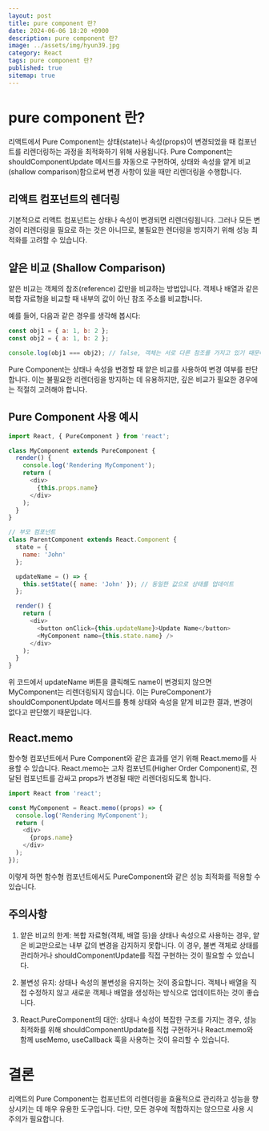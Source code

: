 ```yaml
---
layout: post
title: pure component 란?
date: 2024-06-06 18:20 +0900
description: pure component 란?
image: ../assets/img/hyun39.jpg
category: React
tags: pure component 란?
published: true
sitemap: true
---
```


# pure component 란?
리액트에서 Pure Component는 상태(state)나 속성(props)이 변경되었을 때 컴포넌트를 리렌더링하는 과정을 최적화하기 위해 사용됩니다. Pure Component는 shouldComponentUpdate 메서드를 자동으로 구현하여, 상태와 속성을 얕게 비교(shallow comparison)함으로써 변경 사항이 있을 때만 리렌더링을 수행합니다.

## 리액트 컴포넌트의 렌더링
기본적으로 리액트 컴포넌트는 상태나 속성이 변경되면 리렌더링됩니다. 그러나 모든 변경이 리렌더링을 필요로 하는 것은 아니므로, 불필요한 렌더링을 방지하기 위해 성능 최적화를 고려할 수 있습니다.

## 얕은 비교 (Shallow Comparison)
얕은 비교는 객체의 참조(reference) 값만을 비교하는 방법입니다. 객체나 배열과 같은 복합 자료형을 비교할 때 내부의 값이 아닌 참조 주소를 비교합니다.

예를 들어, 다음과 같은 경우를 생각해 봅시다:

````javascript
const obj1 = { a: 1, b: 2 };
const obj2 = { a: 1, b: 2 };

console.log(obj1 === obj2); // false, 객체는 서로 다른 참조를 가지고 있기 때문에
````
Pure Component는 상태나 속성을 변경할 때 얕은 비교를 사용하여 변경 여부를 판단합니다. 이는 불필요한 리렌더링을 방지하는 데 유용하지만, 깊은 비교가 필요한 경우에는 적절히 고려해야 합니다.

## Pure Component 사용 예시

````javascript
import React, { PureComponent } from 'react';

class MyComponent extends PureComponent {
  render() {
    console.log('Rendering MyComponent');
    return (
      <div>
        {this.props.name}
      </div>
    );
  }
}

// 부모 컴포넌트
class ParentComponent extends React.Component {
  state = {
    name: 'John'
  };

  updateName = () => {
    this.setState({ name: 'John' }); // 동일한 값으로 상태를 업데이트
  };

  render() {
    return (
      <div>
        <button onClick={this.updateName}>Update Name</button>
        <MyComponent name={this.state.name} />
      </div>
    );
  }
}
````

위 코드에서 updateName 버튼을 클릭해도 name이 변경되지 않으면 MyComponent는 리렌더링되지 않습니다. 이는 PureComponent가 shouldComponentUpdate 메서드를 통해 상태와 속성을 얕게 비교한 결과, 변경이 없다고 판단했기 때문입니다.

## React.memo
함수형 컴포넌트에서 Pure Component와 같은 효과를 얻기 위해 React.memo를 사용할 수 있습니다. React.memo는 고차 컴포넌트(Higher Order Component)로, 전달된 컴포넌트를 감싸고 props가 변경될 때만 리렌더링되도록 합니다.

````javascript
import React from 'react';

const MyComponent = React.memo((props) => {
  console.log('Rendering MyComponent');
  return (
    <div>
      {props.name}
    </div>
  );
});
````

이렇게 하면 함수형 컴포넌트에서도 PureComponent와 같은 성능 최적화를 적용할 수 있습니다.

## 주의사항

1. 얕은 비교의 한계: 복합 자료형(객체, 배열 등)을 상태나 속성으로 사용하는 경우, 얕은 비교만으로는 내부 값의 변경을 감지하지 못합니다. 이 경우, 불변 객체로 상태를 관리하거나 shouldComponentUpdate를 직접 구현하는 것이 필요할 수 있습니다.<br>

2. 불변성 유지: 상태나 속성의 불변성을 유지하는 것이 중요합니다. 객체나 배열을 직접 수정하지 않고 새로운 객체나 배열을 생성하는 방식으로 업데이트하는 것이 좋습니다.

3. React.PureComponent의 대안: 상태나 속성이 복잡한 구조를 가지는 경우, 성능 최적화를 위해 shouldComponentUpdate를 직접 구현하거나 React.memo와 함께 useMemo, useCallback 훅을 사용하는 것이 유리할 수 있습니다.<br>

# 결론
리액트의 Pure Component는 컴포넌트의 리렌더링을 효율적으로 관리하고 성능을 향상시키는 데 매우 유용한 도구입니다. 다만, 모든 경우에 적합하지는 않으므로 사용 시 주의가 필요합니다.